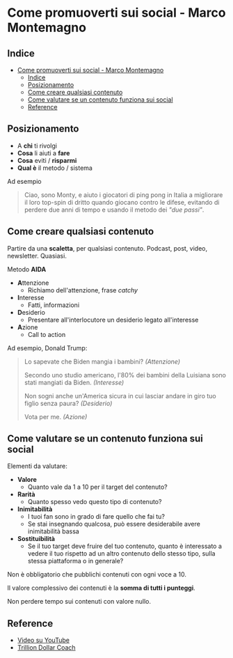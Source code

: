 # Come promuoverti sui social - Marco Montemagno

## Indice
- [Come promuoverti sui social - Marco Montemagno](#come-promuoverti-sui-social---marco-montemagno)
  - [Indice](#indice)
  - [Posizionamento](#posizionamento)
  - [Come creare qualsiasi contenuto](#come-creare-qualsiasi-contenuto)
  - [Come valutare se un contenuto funziona sui social](#come-valutare-se-un-contenuto-funziona-sui-social)
  - [Reference](#reference)

## Posizionamento

 - A **chi** ti rivolgi
 - **Cosa** li aiuti a **fare**
 - **Cosa** eviti / **risparmi**
 - **Qual è** il metodo / sistema

Ad esempio

> Ciao, sono Monty, e aiuto i giocatori di ping pong in Italia a migliorare il
> loro top-spin di dritto quando giocano contro le difese, evitando di perdere
> due anni di tempo e usando il metodo dei *"due passi"*.

## Come creare qualsiasi contenuto
Partire da una **scaletta**, per qualsiasi contenuto. Podcast, post, video,
newsletter. Quasiasi.

Metodo **AIDA**
 - **A**ttenzione
   - Richiamo dell'attenzione, frase *catchy*
 - **I**nteresse
   - Fatti, informazioni
 - **D**esiderio
   - Presentare all'interlocutore un desiderio legato all'interesse
 - **A**zione
   - Call to action

Ad esempio, Donald Trump:

> Lo sapevate che Biden mangia i bambini? *(Attenzione)*
> 
> Secondo uno studio americano, l'80% dei bambini della Luisiana sono stati
> mangiati da Biden. *(Interesse)*
>
> Non sogni anche un'America sicura in cui lasciar andare in giro tuo figlio
> senza paura? *(Desiderio)*
> 
> Vota per me. *(Azione)*

## Come valutare se un contenuto funziona sui social

Elementi da valutare:

 - **Valore**
   - Quanto vale da 1 a 10 per il target del contenuto?
 - **Rarità**
   - Quanto spesso vedo questo tipo di contenuto?
 - **Inimitabilità**
   - I tuoi fan sono in grado di fare quello che fai tu?
   - Se stai insegnando qualcosa, può essere desiderabile avere inimitabilità bassa
 - **Sostituibilità**
   - Se il tuo target deve fruire del tuo contenuto, quanto è interessato a vedere il tuo rispetto ad un altro contenuto dello stesso tipo, sulla stessa piattaforma o in generale?

Non è obbligatorio che pubblichi contenuti con ogni voce a 10.

Il valore complessivo dei contenuti è la **somma di tutti i punteggi**.

Non perdere tempo sui contenuti con valore nullo.

## Reference
 - [Video su YouTube][1]
 - [Trillion Dollar Coach][2]

[1]: https://www.youtube.com/watch?v=VDTnasmVo_U&t=2126s
[2]: https://www.amazon.it/Trillion-Dollar-Coach-Leadership-Playbook/dp/0062839268/